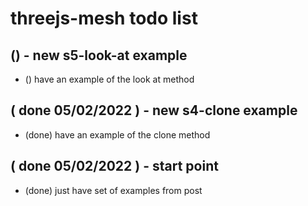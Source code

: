 # threejs-mesh todo list

## () - new s5-look-at example
* () have an example of the look at method

## ( done 05/02/2022 ) - new s4-clone example
* (done) have an example of the clone method

## ( done 05/02/2022 ) - start point
* (done) just have set of examples from post
